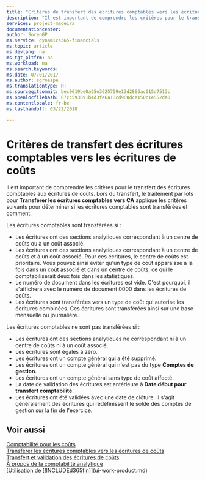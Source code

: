 ```yaml
---
title: "Critères de transfert des écritures comptables vers les écritures de coûts | Microsoft Docs"
description: "Il est important de comprendre les critères pour le transfert des écritures comptables aux écritures de coûts. Lors du transfert, le traitement par lots pour **Transférer les écritures comptables vers CA** applique les critères suivants pour déterminer si les écritures comptables sont transférées et comment."
services: project-madeira
documentationcenter: 
author: SorenGP
ms.service: dynamics365-financials
ms.topic: article
ms.devlang: na
ms.tgt_pltfrm: na
ms.workload: na
ms.search.keywords: 
ms.date: 07/01/2017
ms.author: sgroespe
ms.translationtype: HT
ms.sourcegitcommit: bec0619be0a65e3625759e13d2866ac615d7513c
ms.openlocfilehash: 67cc593691b4d3fe6a13cd960dce150c1e552da0
ms.contentlocale: fr-be
ms.lasthandoff: 03/22/2018

---
```

# <a name="criteria-for-transferring-general-ledger-entries-to-cost-entries"></a>Critères de transfert des écritures comptables vers les écritures de coûts
Il est important de comprendre les critères pour le transfert des écritures comptables aux écritures de coûts. Lors du transfert, le traitement par lots pour **Transférer les écritures comptables vers CA** applique les critères suivants pour déterminer si les écritures comptables sont transférées et comment.  

Les écritures comptables sont transférées si :  

-   Les écritures ont des sections analytiques correspondant à un centre de coûts ou à un coût associé.  
-   Les écritures ont des sections analytiques correspondant à un centre de coûts et à un coût associé. Pour ces écritures, le centre de coûts est prioritaire. Vous pouvez ainsi éviter qu'un type de coût apparaisse à la fois dans un coût associé et dans un centre de coûts, ce qui le comptabiliserait deux fois dans les statistiques.  
-   Le numéro de document dans les écritures est vide. C'est pourquoi, il s'affichera avec le numéro de document 0000 dans les écritures de coûts.  
-   Les écritures sont transférées vers un type de coût qui autorise les écritures combinées. Ces écritures sont transférées ainsi sur une base mensuelle ou journalière.  

Les écritures comptables ne sont pas transférées si :  

-   Les écritures ont des sections analytiques ne correspondant ni à un centre de coûts ni à un coût associé.  
-   Les écritures sont égales à zéro.  
-   Les écritures ont un compte général qui a été supprimé.  
-   Les écritures ont un compte général qui n'est pas du type **Comptes de gestion**.  
-   Les écritures ont un compte général sans type de coût affecté.  
-   La date de validation des écritures est antérieure à **Date début pour transfert comptabilité**.  
-   Les écritures ont été validées avec une date de clôture. Il s'agit généralement des écritures qui redéfinissent le solde des comptes de gestion sur la fin de l'exercice.  

## <a name="see-also"></a>Voir aussi  
[Comptabilité pour les coûts](finance-manage-cost-accounting.md)  
 [Transférer les écritures comptables vers les écritures de coûts](finance-how-to-transfer-general-ledger-entries-to-cost-entries.md)   
 [Transfert et validation des écritures de coûts](finance-transfer-and-post-cost-entries.md)   
 [À propos de la comptabilité analytique](finance-about-cost-accounting.md)  
 [Utilisation de [!INCLUDE[d365fin](includes/d365fin_md.md)]](ui-work-product.md)

